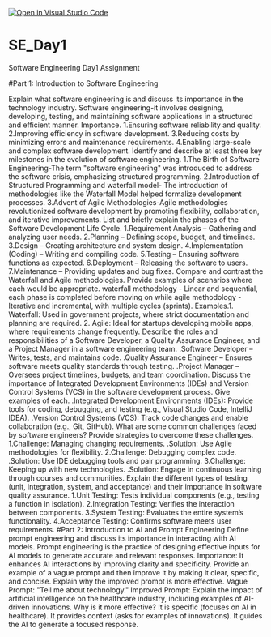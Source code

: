 [![Open in Visual Studio Code](https://classroom.github.com/assets/open-in-vscode-2e0aaae1b6195c2367325f4f02e2d04e9abb55f0b24a779b69b11b9e10269abc.svg)](https://classroom.github.com/online_ide?assignment_repo_id=18483067&assignment_repo_type=AssignmentRepo)
# SE_Day1
Software Engineering Day1 Assignment

#Part 1: Introduction to Software Engineering

Explain what software engineering is and discuss its importance in the technology industry.
Software engineering-it involves designing, developing, testing, and maintaining software applications in a structured and efficient manner.
Importance. 1.Ensuring software reliability and quality.
            2.Improving efficiency in software development.
            3.Reducing costs by minimizing errors and maintenance requirements.
            4.Enabling large-scale and complex software development.
Identify and describe at least three key milestones in the evolution of software engineering.
1.The Birth of Software Engineering-The term "software engineering" was introduced to address the software crisis, emphasizing structured programming.
2.Introduction of Structured Programming and waterfall model- The introduction of methodologies like the Waterfall Model helped formalize development processes.
3.Advent of Agile Methodologies-Agile methodologies revolutionized software development by promoting flexibility, collaboration, and iterative improvements.
List and briefly explain the phases of the Software Development Life Cycle.
1.Requirement Analysis – Gathering and analyzing user needs.
2.Planning – Defining scope, budget, and timelines.
3.Design – Creating architecture and system design.
4.Implementation (Coding) – Writing and compiling code.
5.Testing – Ensuring software functions as expected.
6.Deployment – Releasing the software to users.
7.Maintenance – Providing updates and bug fixes.
Compare and contrast the Waterfall and Agile methodologies. Provide examples of scenarios where each would be appropriate.
waterfall methodology - Linear and sequential, each phase is completed before moving on while agile methodology - Iterative and incremental, with multiple cycles (sprints). 
Examples.1. Waterfall: Used in government projects, where strict documentation and planning are required.
         2. Agile: Ideal for startups developing mobile apps, where requirements change frequently.
Describe the roles and responsibilities of a Software Developer, a Quality Assurance Engineer, and a Project Manager in a software engineering team.
.Software Developer – Writes, tests, and maintains code.
.Quality Assurance Engineer – Ensures software meets quality standards through testing.
.Project Manager – Oversees project timelines, budgets, and team coordination.
Discuss the importance of Integrated Development Environments (IDEs) and Version Control Systems (VCS) in the software development process. Give examples of each.
.Integrated Development Environments (IDEs): Provide tools for coding, debugging, and testing (e.g., Visual Studio Code, IntelliJ IDEA).
.Version Control Systems (VCS): Track code changes and enable collaboration (e.g., Git, GitHub).
What are some common challenges faced by software engineers? Provide strategies to overcome these challenges.
1.Challenge: Managing changing requirements.
          .Solution: Use Agile methodologies for flexibility.
2.Challenge: Debugging complex code.
          .Solution: Use IDE debugging tools and pair programming.
3.Challenge: Keeping up with new technologies.
          .Solution: Engage in continuous learning through courses and communities.
Explain the different types of testing (unit, integration, system, and acceptance) and their importance in software quality assurance.
1.Unit Testing: Tests individual components (e.g., testing a function in isolation).
2.Integration Testing: Verifies the interaction between components.
3.System Testing: Evaluates the entire system’s functionality.
4.Acceptance Testing: Confirms software meets user requirements.
#Part 2: Introduction to AI and Prompt Engineering
Define prompt engineering and discuss its importance in interacting with AI models.
Prompt engineering is the practice of designing effective inputs for AI models to generate accurate and relevant responses.
Importance: It enhances AI interactions by improving clarity and specificity.
Provide an example of a vague prompt and then improve it by making it clear, specific, and concise. Explain why the improved prompt is more effective.
Vague Prompt: "Tell me about technology."
Improved Prompt: Explain the impact of artificial intelligence on the healthcare industry, including examples of AI-driven innovations.
Why is it more effective?
It is specific (focuses on AI in healthcare).
It provides context (asks for examples of innovations).
It guides the AI to generate a focused response.
